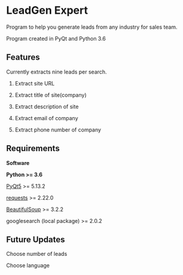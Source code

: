 # LeadGen Expert

Program to help you generate leads from any industry for sales team.

Program created in PyQt and Python 3.6

## Features

Currently extracts nine leads per search.

1. Extract site URL

2. Extract title of site(company)

3. Extract description of site

4. Extract email of company

5. Extract phone number of company

## Requirements

**Software**

**Python >= 3.6**

[PyQt5](https://pypi.org/project/PyQt5/) >= 5.13.2

[requests](https://pypi.org/project/requests/) >= 2.22.0

[BeautifulSoup](https://pypi.org/project/BeautifulSoup/) >= 3.2.2

googlesearch (local package) >= 2.0.2

## Future Updates

Choose number of leads

Choose language

